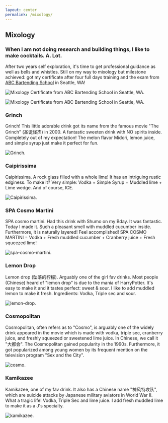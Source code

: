 ```yaml
---
layout: center
permalink: /mixology/
---
```



## Mixology

### When I am not doing research and building things, I like to make cocktails. A. Lot.

After two years self exploration, it's time to get professional guidance as well as bells and whistles. Still on my way to mixology but milestone achieved: got my certificate after four full days training and the exam from [ABC Bartending School](http://www.abcbartending.com/index.php) in Seattle, WA!

![Mixology Certificate from ABC Bartending School in Seattle, WA.](/images/mixology/abc_graduate_photo.jpg)

![Mixology Certificate from ABC Bartending School in Seattle, WA.](/images/mixology/abc_degree.jpg)



### Grinch

Grinch! This little adorable drink got its name from the famous movie "The Grinch" (圣诞怪杰) in 2000. A fantastic sweeten drink with NO spirits inside. Completely out of my expectation! The melon flavor Midori, lemon juice, and simple syrup just make it perfect for fun. 

![Grinch.](/images/mixology/2015-09-30-grinch.jpg)


### Caipirissima

Caipirissima. A rock glass filled with a whole lime! It has an intriguing rustic edginess. To make it? Very simple: Vodka + Simple Syrup + Muddled lime + Lime wedge. And of course, ICE.

![Caipirissima.](/images/mixology/2015-09-25-caipirissima.jpg)


### SPA Cosmo Martini

SPA cosmo martini. Had this drink with Shumo on my Bday. It was fantastic. Today I made it. Such a pleasant smell with muddled cucumber inside. Furthermore, it is naturally layered! Feel accomplished! SPA COSMO MARTINI = Vodka + Fresh muddled cucumber + Cranberry juice + Fresh squeezed lime!

![spa-cosmo-martini.](/images/mixology/2015-09-21-spa-cosmo-martini.jpg)


### Lemon Drop

Lemon drop (坠落的柠檬). Arguably one of the girl fav drinks. Most people (Chinese) heard of "lemon drop" is due to the mania of HarryPotter. It's easy to make it and it tastes perfect: sweet & sour. I like to add muddled lemon to make it fresh. Ingredients: Vodka, Triple sec and sour. 

![lemon-drop.](/images/mixology/2015-09-18-lemon-drop.jpg)


### Cosmopolitan

Cosmopolitan, often refers as to "Cosmo", is arguably one of the widely drink appeared in the movie which is made with vodka, triple sec, cranberry juice, and freshly squeezed or sweetened lime juice. In Chinese, we call it "大都会". The Cosmopolitan gained popularity in the 1990s. Furthermore, it got popularized among young women by its frequent mention on the television program "Sex and the City". 

![cosmo.](/images/mixology/2015-09-12-cosmo.jpg)


### Kamikazee

Kamikazee, one of my fav drink. It also has a Chinese name "神风特攻队", which are suicide attacks by Japanese military aviators in World War II. What a tragic life! Vodka, Triple Sec and lime juice. I add fresh muddled lime to make it as a J's specialty.

![kamikazee.](/images/mixology/2015-09-08-kamikazee.jpg)


